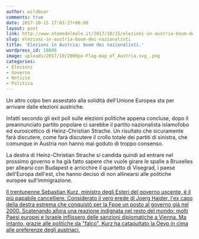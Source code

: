 ```yaml
---
author: wildboar
comments: true
date: 2017-10-15 17:03:27+00:00
layout: post
link: http://www.atomodelmale.it/2017/10/15/elezioni-in-austria-boom-dei-nazionalisti/
slug: elezioni-in-austria-boom-dei-nazionalisti
title: 'Elezioni in Austria: boom dei nazionalisti.'
wordpress_id: 18606
image: uploads/2017/10/2000px-Flag-map_of_Austria.svg_.png
categories:
- Elezioni
- Governo
- Notizie
- Politica
---
```


Un altro colpo ben assestato alla solidità dell'Unione Europea sta per arrivare dalle elezioni austriche.

Infatti secondo gli exit poll sulle elezioni politiche appena concluse, dopo il preannunciato partito popolare ci sarebbe il partito nazionalista islamofobo ed euroscettico di Heinz-Christian Strache.
Un risultato che sicuramente farà discutere, come farà discutere il crollo totale dei partiti di sinistra, che comunque in Austria non hanno mai goduto di troppo consenso.

La destra di Heinz-Christian Strache si candida quindi ad entrare nel prossimo governo e ha già fatto sapere che vuole girare le spalle a Bruxelles per allearsi con Budapest e arricchire il quartetto di Visegrad, i paese dell'Europa dell'est, che hanno deciso di non allinearsi alle politiche europee sull'immigrazione.

[Il trentunenne Sebastian Kurz, ministro degli Esteri del governo uscente, è il più papabile cancelliere. Considerato il vero erede di Joerg Haider, l'ex capo della destra estrema che conquistò per la Fpoe un posto al governo già nel 2000. Scatenando allora una reazione indignata nel resto del mondo: molti Paesi europei e Israele inflissero delle sanzioni diplomatiche a Vienna. Ma intanto, grazie alle politiche da "falco", Kurz ha catapultato la Oevp in cima alle preferenze degli austriaci.](http://www.repubblica.it/esteri/2017/10/15/news/austria_elezioni_exit_poll-178371279/?ref=RHPPLF-BH-I0-C8-P1-S1.8-T1)

